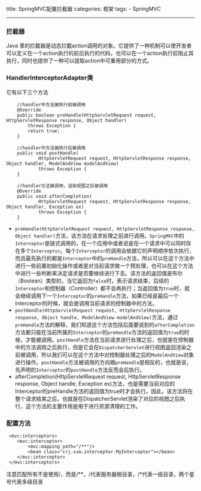 title: SpringMVC配置拦截器
categories: 框架
tags: 
	- SpringMVC

---

### 拦截器

Java 里的拦截器是动态拦截action调用的对象。它提供了一种机制可以使开发者可以定义在一个action执行的前后执行的代码，也可以在一个action执行前阻止其执行，同时也提供了一种可以提取action中可重用部分的方式。

### HandlerInterceptorAdapter类

它有以下三个方法

```
	//handler中方法被执行前被调用
	@Override
	public boolean preHandle(HttpServletRequest request, HttpServletResponse response, Object handler)
		throws Exception {
		return true;
	}

	//handler中方法被执行后被调用
	public void postHandle(
			HttpServletRequest request, HttpServletResponse response, Object handler, ModelAndView modelAndView)
			throws Exception {
	}

	//handler方法被调用，渲染视图之后被调用
	@Override
	public void afterCompletion(
			HttpServletRequest request, HttpServletResponse response, Object handler, Exception ex)
			throws Exception {
	}
```

- `preHandle(HttpServletRequest request, HttpServletResponse response, Object handler)`方法，该方法在请求处理之前进行调用。`SpringMVC`中的`Interceptor`是链式调用的，在一个应用中或者说是在一个请求中可以同时存在多个`Interceptor`。每个`Interceptor`的调用会依据它的声明顺序依次执行，而且最先执行的都是`Interceptor`中的`preHandle`方法，所以可以在这个方法中进行一些前置初始化操作或者是对当前请求做一个预处理，也可以在这个方法中进行一些判断来决定请求是否要继续进行下去。该方法的返回值是布尔（Boolean）类型的，当它返回为`false`时，表示请求结束，后续的`Interceptor`和控制器（Controller）都不会再执行；当返回值为`true`时，就会继续调用下一个`Interceptor`的`preHandle`方法，如果已经是最后一个Interceptor的时候，就会是调用当前请求的控制器中的方法。
- `postHandle(HttpServletRequest request, HttpServletResponse response, Object handle, ModelAndView modelAndView)`方法，通过`preHandle`方法的解释，我们知道这个方法包括后面要说到的`afterCompletion`方法都只能在当前所属的`Interceptor`的`preHandle`方法的返回值为`true`的时候，才能被调用。`postHandle`方法在当前请求进行处理之后，也就是在控制器中的方法调用之后执行，但是它会在`DispatcherServlet`进行视图返回渲染之前被调用，所以我们可以在这个方法中对控制器处理之后的`ModelAndView`对象进行操作。`postHandle`方法被调用的方向跟`preHandle`是相反的，也就是说，先声明的`Interceptor`的`postHandle`方法反而会后执行。
- afterCompletion(HttpServletRequest request, HttpServletResponse response, Object handle, Exception ex)方法，也是需要当前对应的Interceptor的preHandle方法的返回值为true时才会执行。因此，该方法将在整个请求结束之后，也就是在DispatcherServlet渲染了对应的视图之后执行，这个方法的主要作用是用于进行资源清理的工作。

### 配置方法

```
 <mvc:interceptors>
 	<mvc:interceptor>
 		<mvc:mapping path="/**"/>
 		<bean class="crj.ssm.intercepter.MyIntercepter"></bean>
 	</mvc:interceptor>
 </mvc:interceptors>
```

注意匹配所有不是使用/，而是/**，/代表服务器根目录，/*代表一级目录，两个星号代表多级目录





